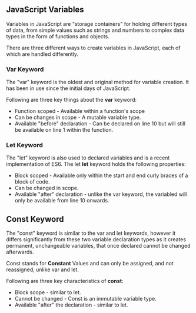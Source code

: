 ## JavaScript Variables

Variables in JavaScript are "storage containers" for holding different types of data, from simple values such as strings and numbers to complex data types in the form of functions and objects.

There are three different ways to create variables in JavaScript, each of which are handled differently.

### Var Keyword
The "var" keyword is the oldest and original method for variable creation. It has been in use since the initial days of JavaScript.

Following are three key things about the **var** keyword:
* Function scoped - Available within a function's scope
* Can be changes in scope - A mutable variable type.
* Available "before" declaration - Can be declared on line 10 but will still be available on line 1 within the function.

### Let Keyword
The "let" keyword is also used to declared variables and is a recent implementation of ES6. The let **let** keyword holds the following properties:
* Block scoped - Available only within the start and end curly braces of a block of code.
* Can be changed in scope.
* Available "after" declaration - unlike the var keyword, the variabled will only be available from line 10 onwards.

## Const Keyword
The "const" keyword is similar to the var and let keywords, however it differs significantly from these two variable declaration types as it creates permanent, unchangeable variables, that once declared cannot be changed afterwards.

Const stands for **Constant** Values and can only be assigned, and not reassigned, unlike var and let.

Following are three key characteristics of **const**:
* Block scope - similar to let.
* Cannot be changed - Const is an immutable variable type.
* Available "after" the declaration - similar to let.
